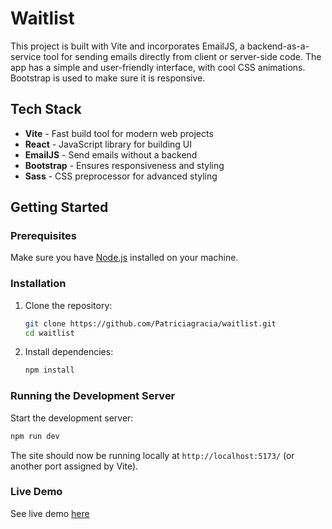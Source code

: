 # Waitlist

This project is built with Vite and incorporates EmailJS, a backend-as-a-service tool for sending emails directly from client or server-side code. The app has a simple and user-friendly interface, with cool CSS animations. Bootstrap is used to make sure it is responsive.

## Tech Stack

- **Vite** - Fast build tool for modern web projects
- **React** - JavaScript library for building UI
- **EmailJS** - Send emails without a backend
- **Bootstrap** - Ensures responsiveness and styling
- **Sass** - CSS preprocessor for advanced styling

## Getting Started

### Prerequisites

Make sure you have [Node.js](https://nodejs.org/) installed on your machine.

### Installation

1. Clone the repository:
   ```sh
   git clone https://github.com/Patriciagracia/waitlist.git
   cd waitlist
   ```
2. Install dependencies:
   ```sh
   npm install
   ```

### Running the Development Server

Start the development server:
   ```sh
   npm run dev
   ```
The site should now be running locally at `http://localhost:5173/` (or another port assigned by Vite).

### Live Demo

See live demo [here](https://waitlist-blond.vercel.app/)
